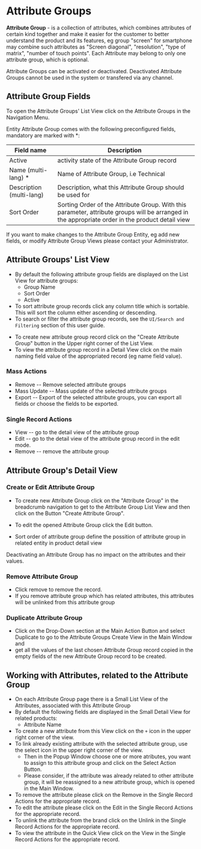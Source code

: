 # Attribute Groups

**Attribute Group** - is a collection of attributes, which combines attributes of certain kind together and make it easier for the customer to better understand the product and its features, eg  group "screen" for smartphone may combine such attributes as "Screen diagonal", "resolution", "type of matrix", "number of touch points". Each Attribute may belong to only one attribute group, which is optional.

Attribute Groups can be activated or deactivated. Deactivated Attribute Groups cannot be used in the system or transfered via any channel.

## Attribute Group Fields

To open the Attribute Groups' List View click on the Attribute Groups in the Navigation Menu.

Entity Attribute Group comes with the following preconfigured fields, mandatory are marked with *:

| Field name               | Description                                                  |
| ------------------------ | ------------------------------------------------------------ |
| Active                   | activity state of the Attribute Group record                 |
| Name (multi-lang) *      | Name of Attribute Group, i.e Technical                       |
| Description (multi-lang) | Description, what this Attribute Group should be used for    |
| Sort Order               | Sorting Order of the Attribute Group. With this parameter, attribute groups will be arranged in the appropriate order in the product detail view |
<!-- [VT] - есть еще обязательное поле Code  -->

If you want to make changes to the Attribute Group Entity, eg add new fields, or modify Attribute Group Views please contact your Administrator.

## Attribute Groups' List View

- By default the following attribute group fields are displayed on the List View for attribute groups:
  - Group Name
  - Sort Order
  - Active 
  <!-- [VT] - есть еще столбец  Code  -->
- To sort attribute group records click any column title which is sortable. This will sort the column either ascending or descending. 
- To search or filter the attribute group records, see the `UI/Search and Filtering` section of this user guide.
<!-- [VT] - добавить ссылку на ресурс  -->
- To create new attribute group record click on the "Create Attribute Group" button in the Upper right corner of the List View.
- To view the attribute group record in a Detail View click on the main naming field value of the appropriated record (eg name field value).
<!-- [VT] ----- добавить скрин -->

### Mass Actions

- Remove --  Remove selected attribute groups
- Mass Update --  Mass update of the selected attribute groups
- Export -- Export of the selected attribute groups, you can export all fields or choose the fields to be exported.
<!-- [VT] - не дописано про пункты Add relation и Remove relation  -->
### Single Record Actions

- View -- go to the detail view of the attribute group
- Edit -- go to the detail view of the attribute group record in the edit mode.
- Remove -- remove the attribute group

## Attribute Group's Detail View

### Create or Edit Attribute Group

- To create new Attribute Group click on the "Attribute Group" in the breadcrumb navigation to get to the Attribute Group List View and then click on the Button "Create Attribute Group".

- To edit the opened Attribute Group click the Edit button.

- Sort order of attribute group define the possition of attribute group in related entity in product detail view 

Deactivating an Attribute Group has no impact on the attributes and their values.

### Remove Attribute Group

- Click remove to remove the record.
- If you remove attribute group which has related attributes, this attributes will be unlinked from this attribute group

### Duplicate Attribute Group

- Click on the Drop-Down section at the Main Action Button and select Duplicate to go to the Attribute Groups Create View in the Main Window and 
- get all the values of the last chosen Attribute Group record copied in the empty fields of the new Attribute Group record to be created.
<!-- [VT] ----- ощущение, что не дописано. Лучше написать все в 1 пункт -->

## Working with Attributes, related to the Attribute Group

- On each Attribute Group page there is a Small List View of the Attributes, associated with this Attribute Group
- By default the following fields are displayed in the Small Detail View for related products:
  - Attribute Name
- To create a new attribute from this View сlick on the `+` icon in the upper right corner of the view.
- To link already existing attribute with the selected attribute group, use the select icon in the upper right corner of the view. 
  - Then in the Popup Window choose one or more atributes, you want to assign to this attribute group and click on the Select Action Button. 
  - Please consider, if the attribute was already related to other attribute group, it will be reassigned to a new attribute group, which is opened in the Main Window.
- To remove the attribute please click on the Remove in the Single Record Actions for the appropriate record.
- To edit the attribute please click on the Edit in the Single Record Actions for the appropriate record.
- To unlink the attribute from the brand click on the Unlink in the Single Record Actions for the appropriate record.
- To view the attribute in the Quick View click on the View in the Single Record Actions for the appropriate record.
<!-- [VT] ----- добавить скрин -->
